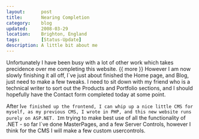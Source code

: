 ```yaml
---
layout:      post
title:       Nearing Completion
category:    blog
updated:     2008-03-29
location:    Brighton, England
tags:        [Status-Update]
description: A little bit about me
---
```

Unfortunately I have been busy with a lot of other work which takes precidence over me completing this website.
{{ more }}
However I am now slowly finishing it all off, I`ve just about finished the Home page, and Blog, just need to make a few tweaks. I need to sit down with my friend who is a technical writer to sort out the Products and Portfolio sections, and I should hopefully have the Contact form completed today at some point.

After I`ve finished up the frontend, I can whip up a nice little CMS for myself, as my previous CMS, I wrote in PHP, and this new website runs purely on ASP.NET. I`m trying to make best use of all the functionality of .NET - so far I`ve done MasterPages, and a few Server Controls, however I think for the CMS I will make a few custom usercontrols.
